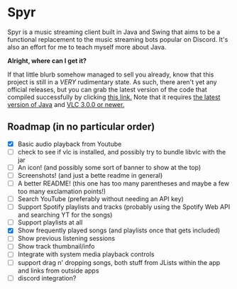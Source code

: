 # Spyr

Spyr is a music streaming client built in Java and Swing that aims to be a functional replacement to the music streaming bots popular on Discord. It's also an effort for me to teach myself more about Java.

**Alright, where can I get it?**

If that little blurb somehow managed to sell you already, know that this project is still in a *VERY* rudimentary state. As such, there aren't yet any official releases, but you can grab the latest version of the code that compiled successfully by clicking [this link.](https://nightly.link/asolidtime/spyr/workflows/github-actions/main/JAR%20package.zip) Note that it requires [the latest version of Java](https://adoptopenjdk.net/?variant=openjdk16&jvmVariant=hotspot) and [VLC 3.0.0 or newer.](https://www.videolan.org/vlc/)

## Roadmap (in no particular order)

- [x] Basic audio playback from Youtube
- [ ] check to see if vlc is installed, and possibly try to bundle libvlc with the jar
- [ ] An icon! (and possibly some sort of banner to show at the top)
- [ ] Screenshots! (and just a bette readme in general)
- [ ] A better README! (this one has too many parentheses and maybe a few too many exclamation points!)
- [ ] Search YouTube (preferably without needing an API key)
- [ ] Support Spotify playlists and tracks (probably using the Spotify Web API and searching YT for the songs)
- [ ] Support playlists at all
- [x] Show frequently played songs (and playlists once that gets included)
- [ ] Show previous listening sessions
- [ ] Show track thumbnail/info
- [ ] Integrate with system media playback controls
- [ ] support drag n' dropping songs, both stuff from JLists within the app and links from outside apps
- [ ] discord integration?
